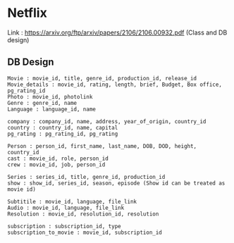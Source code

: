 # Netflix 

Link : https://arxiv.org/ftp/arxiv/papers/2106/2106.00932.pdf (Class and DB design)

## DB Design

    Movie : movie_id, title, genre_id, production_id, release_id
    Movie_details : movie_id, rating, length, brief, Budget, Box office, pg_rating_id
    Photo : movie_id, photolink
    Genre : genre_id, name
    Language : language_id, name

    company : company_id, name, address, year_of_origin, country_id
    country : country_id, name, capital
    pg_rating : pg_rating_id, pg_rating

    Person : person_id, first_name, last_name, DOB, DOD, height, country_id
    cast : movie_id, role, person_id
    crew : movie_id, job, person_id

    Series : series_id, title, genre_id, production_id
    show : show_id, series_id, season, episode (Show id can be treated as movie id)

    Subtitile : movie_id, language, file_link
    Audio : movie_id, language, file_link
    Resolution : movie_id, resolution_id, resolution

    subscription : subscription_id, type
    subscription_to_movie : movie_id, subscription_id
